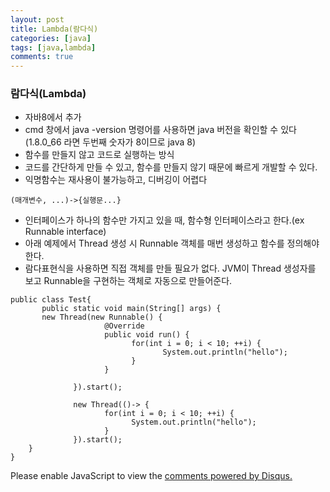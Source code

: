 ```yaml
---
layout: post
title: Lambda(람다식)
categories: [java]
tags: [java,lambda]
comments: true
---
```


### 람다식(Lambda)

- 자바8에서 추가
- cmd 창에서 java -version 명령어를 사용하면 java 버전을 확인할 수 있다(1.8.0_66 라면 두번째 숫자가 8이므로 java 8)
- 함수를 만들지 않고 코드로 실행하는 방식
- 코드를 간단하게 만들 수 있고, 함수를 만들지 않기 때문에 빠르게 개발할 수 있다.
- 익명함수는 재사용이 불가능하고, 디버깅이 어렵다

~~~
(매개변수, ...)->{실행문...}
~~~
- 인터페이스가 하나의 함수만 가지고 있을 때, 함수형 인터페이스라고 한다.(ex Runnable interface)
- 아래 예제에서 Thread 생성 시 Runnable 객체를 매번 생성하고 함수를 정의해야한다.
- 람다표현식을 사용하면 직접 객체를 만들 필요가 없다. JVM이 Thread 생성자를 보고 Runnable을 구현하는 객체로 자동으로 만들어준다.

~~~
public class Test{
       public static void main(String[] args) {
       new Thread(new Runnable() {
                     @Override
                     public void run() {
                           for(int i = 0; i < 10; ++i) {
                                  System.out.println("hello");
                           }
                     }
                     
              }).start();

              new Thread(()-> {
                     for(int i = 0; i < 10; ++i) {
                           System.out.println("hello");
                     }
              }).start();
    }
}
~~~

<div id="disqus_thread"></div>
<script>

/**
*  RECOMMENDED CONFIGURATION VARIA*BLES: EDIT AND UNCOMMENT THE SECTION BELOW TO INSERT DYNAMIC VALUES FROM YOUR PLATFORM OR CMS.
*  LEARN WHY DEFINING THESE VARIABLES IS IMPORTANT: https://disqus.com/admin/universalcode/#configuration-variables*/
/*
var disqus_config = function () {
this.page.url = PAGE_URL;  // Replace PAGE_URL with your page's canonical URL variable
this.page.identifier = PAGE_IDENTIFIER; // Replace PAGE_IDENTIFIER with your page's unique identifier variable
};
*/
(function() { // DON'T EDIT BELOW THIS LINE
var d = document, s = d.createElement('script');
s.src = 'https://parkwonhui.disqus.com/embed.js';
s.setAttribute('data-timestamp', +new Date());
(d.head || d.body).appendChild(s);
})();
</script>
<noscript>Please enable JavaScript to view the <a href="https://disqus.com/?ref_noscript">comments powered by Disqus.</a></noscript>
                            